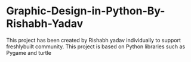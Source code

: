 # Graphic-Design-in-Python-By-Rishabh-Yadav
This project has been created by Rishabh yadav individually to support freshlybuilt community. This project is based on Python libraries such as Pygame and turtle
